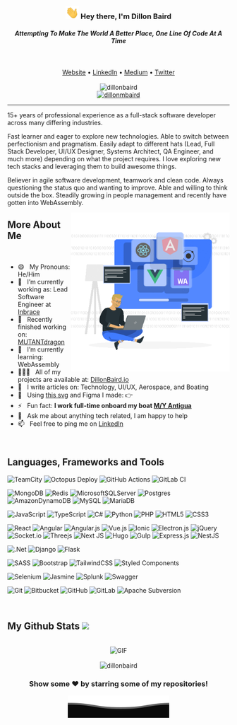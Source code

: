 <!-- <img alt="Dillon Baird" src="https://raw.githubusercontent.com/DillonBaird/DillonBaird/master/header.png"/> -->
<h3 align="center"><img src = "https://raw.githubusercontent.com/DillonBaird/DillonBaird/master/wave.gif" width = 30px> Hey there, I'm Dillon Baird</h3>
<h5 align="center">Attempting To Make The World A Better Place, One Line Of Code At A Time</h5><br/>

<p align="center">
  <a href="https://dillonbaird.io">Website</a> •
  <a href="https://linkedin.com/in/dillon-baird">LinkedIn</a> •
  <a href="https://medium.com/@dillonbaird">Medium</a> •
  <a href="https://twitter.com/dillonmbaird">Twitter</a>
  <br /><br/>
  <img src="https://komarev.com/ghpvc/?username=dillonbaird&label=Profile%20views&color=0e75b6&style=flat" alt="dillonbaird" />
  <br/>
  <a href="https://twitter.com/dillonmbaird" target="blank"><img src="https://img.shields.io/twitter/follow/dillonmbaird?logo=twitter&style=for-the-badge" alt="dillonmbaird" /></a>
</p>

<hr/>
<p>15+ years of professional experience as a full-stack software developer across many differing industries.</p>

<p>Fast learner and eager to explore new technologies. Able to switch between perfectionism and pragmatism. Easily adapt to different hats (Lead, Full Stack Developer, UI/UX Designer, Systems Architect, QA Engineer, and much more) depending on what the project requires. I love exploring new tech stacks and leveraging them to build awesome things. </p>

<p>Believer in agile software development, teamwork and clean code. Always questioning the status quo and wanting to improve. Able and willing to think outside the box. Steadily growing in people management and recently have gotten into WebAssembly.</p>

<img align="right" alt="GIF" src="https://raw.githubusercontent.com/DillonBaird/DillonBaird/master/Operating_system_rafiki_1.gif" width="360px"/>

<h2 align="left">More About Me</h2>

<br />

- 😄 &nbsp; My Pronouns: He/Him
- 🔭 &nbsp; I’m currently working as: Lead Software Engineer at [Inbrace](https://Inbrace.com)
- 🚀 &nbsp; Recently finished working on: [MUTANTdragon](https://MUTANTdragon.space)
- 🌱 &nbsp; I’m currently learning: WebAssembly
- 👨🏻‍💻 &nbsp; All of my projects are available at: [DillonBaird.io](https://DillonBaird.io)
- 📝 &nbsp; I write articles on: Technology, UI/UX, Aerospace, and Boating
- 🎨 &nbsp; Using [this svg](https://storyset.com/illustration/operating-system/rafiki) and Figma I made: 👉
- ⚡ &nbsp; Fun fact: **I work full-time onboard my boat [M/Y Antigua](https://motoryachtantigua.com)**
- 💬 &nbsp; Ask me about anything tech related, I am happy to help
- 📫 &nbsp; Feel free to ping me on [LinkedIn](https://www.linkedin.com/in/dillon-baird)
<br />
<h2 align="left">Languages, Frameworks and Tools</h2>
<p><img src="https://img.shields.io/badge/teamcity-000000.svg?style=for-the-badge&amp;logo=teamcity&amp;logoColor=white" alt="TeamCity">
  <img src="https://img.shields.io/badge/octopus%20deploy-0D80D8?style=for-the-badge&amp;logo=octopusdeploy&amp;logoColor=white" alt="Octopus Deploy">
  <img src="https://img.shields.io/badge/github%20actions-%232671E5.svg?style=for-the-badge&amp;logo=githubactions&amp;logoColor=white" alt="GitHub Actions">
  <img src="https://img.shields.io/badge/gitlab%20ci-%23181717.svg?style=for-the-badge&amp;logo=gitlab&amp;logoColor=white" alt="GitLab CI"></p>

<p><img src="https://img.shields.io/badge/MongoDB-%234ea94b.svg?style=for-the-badge&amp;logo=mongodb&amp;logoColor=white" alt="MongoDB">
  <img src="https://img.shields.io/badge/redis-%23DD0031.svg?style=for-the-badge&amp;logo=redis&amp;logoColor=white" alt="Redis">
  <img src="https://img.shields.io/badge/Microsoft%20SQL%20Sever-CC2927?style=for-the-badge&amp;logo=microsoft%20sql%20server&amp;logoColor=white" alt="MicrosoftSQLServer">
  <img src="https://img.shields.io/badge/postgres-%23316192.svg?style=for-the-badge&amp;logo=postgresql&amp;logoColor=white" alt="Postgres">
  <img src="https://img.shields.io/badge/Amazon%20DynamoDB-4053D6?style=for-the-badge&amp;logo=Amazon%20DynamoDB&amp;logoColor=white" alt="AmazonDynamoDB">
  <img src="https://img.shields.io/badge/mysql-%2300f.svg?style=for-the-badge&amp;logo=mysql&amp;logoColor=white" alt="MySQL">
  <img src="https://img.shields.io/badge/MariaDB-003545?style=for-the-badge&amp;logo=mariadb&amp;logoColor=white" alt="MariaDB"></p>

<p><img src="https://img.shields.io/badge/javascript-%23323330.svg?style=for-the-badge&amp;logo=javascript&amp;logoColor=%23F7DF1E" alt="JavaScript">
  <img src="https://img.shields.io/badge/typescript-%23007ACC.svg?style=for-the-badge&amp;logo=typescript&amp;logoColor=white" alt="TypeScript">
  <img src="https://img.shields.io/badge/c%23-%23239120.svg?style=for-the-badge&amp;logo=c-sharp&amp;logoColor=white" alt="C#">
  <img src="https://img.shields.io/badge/python-3670A0?style=for-the-badge&amp;logo=python&amp;logoColor=ffdd54" alt="Python">
  <img src="https://img.shields.io/badge/php-%23777BB4.svg?style=for-the-badge&amp;logo=php&amp;logoColor=white" alt="PHP">
  <img src="https://img.shields.io/badge/html5-%23E34F26.svg?style=for-the-badge&amp;logo=html5&amp;logoColor=white" alt="HTML5">
  <img src="https://img.shields.io/badge/css3-%231572B6.svg?style=for-the-badge&amp;logo=css3&amp;logoColor=white" alt="CSS3"></p>

<p><img src="https://img.shields.io/badge/react-%2320232a.svg?style=for-the-badge&amp;logo=react&amp;logoColor=%2361DAFB" alt="React">
  <img src="https://img.shields.io/badge/angular-%23DD0031.svg?style=for-the-badge&amp;logo=angular&amp;logoColor=white" alt="Angular">
  <img src="https://img.shields.io/badge/angular.js-%23E23237.svg?style=for-the-badge&amp;logo=angularjs&amp;logoColor=white" alt="Angular.js">
  <img src="https://img.shields.io/badge/vuejs-%2335495e.svg?style=for-the-badge&amp;logo=vuedotjs&amp;logoColor=%234FC08D" alt="Vue.js">
  <img src="https://img.shields.io/badge/Ionic-%233880FF.svg?style=for-the-badge&amp;logo=Ionic&amp;logoColor=white" alt="Ionic">
  <img src="https://img.shields.io/badge/Electron-191970?style=for-the-badge&amp;logo=Electron&amp;logoColor=white" alt="Electron.js">
  <img src="https://img.shields.io/badge/jquery-%230769AD.svg?style=for-the-badge&amp;logo=jquery&amp;logoColor=white" alt="jQuery">
  <img src="https://img.shields.io/badge/Socket.io-black?style=for-the-badge&amp;logo=socket.io&amp;badgeColor=010101" alt="Socket.io">
  <img src="https://img.shields.io/badge/threejs-black?style=for-the-badge&amp;logo=three.js&amp;logoColor=white" alt="Threejs">
  <img src="https://img.shields.io/badge/Next-black?style=for-the-badge&amp;logo=next.js&amp;logoColor=white" alt="Next JS">
  <img src="https://img.shields.io/badge/Hugo-black.svg?style=for-the-badge&amp;logo=Hugo" alt="Hugo">
  <img src="https://img.shields.io/badge/GULP-%23CF4647.svg?style=for-the-badge&amp;logo=gulp&amp;logoColor=white" alt="Gulp">
  <img src="https://img.shields.io/badge/express.js-%23404d59.svg?style=for-the-badge&amp;logo=express&amp;logoColor=%2361DAFB" alt="Express.js">
  <img src="https://img.shields.io/badge/nestjs-%23E0234E.svg?style=for-the-badge&amp;logo=nestjs&amp;logoColor=white" alt="NestJS"></p>

<p><img src="https://img.shields.io/badge/.NET-5C2D91?style=for-the-badge&amp;logo=.net&amp;logoColor=white" alt=".Net">
  <img src="https://img.shields.io/badge/django-%23092E20.svg?style=for-the-badge&amp;logo=django&amp;logoColor=white" alt="Django">
  <img src="https://img.shields.io/badge/flask-%23000.svg?style=for-the-badge&amp;logo=flask&amp;logoColor=white" alt="Flask"></p>

<p><img src="https://img.shields.io/badge/SASS-hotpink.svg?style=for-the-badge&amp;logo=SASS&amp;logoColor=white" alt="SASS">
  <img src="https://img.shields.io/badge/bootstrap-%23563D7C.svg?style=for-the-badge&amp;logo=bootstrap&amp;logoColor=white" alt="Bootstrap">
  <img src="https://img.shields.io/badge/tailwindcss-%2338B2AC.svg?style=for-the-badge&amp;logo=tailwind-css&amp;logoColor=white" alt="TailwindCSS">
  <img src="https://img.shields.io/badge/styled--components-DB7093?style=for-the-badge&amp;logo=styled-components&amp;logoColor=white" alt="Styled Components"></p>

<p><img src="https://img.shields.io/badge/-selenium-%43B02A?style=for-the-badge&amp;logo=selenium&amp;logoColor=white" alt="Selenium">
  <img src="https://img.shields.io/badge/jasmine-%238A4182.svg?style=for-the-badge&amp;logo=jasmine&amp;logoColor=white" alt="Jasmine">
  <img src="https://img.shields.io/badge/splunk-%23000000.svg?style=for-the-badge&amp;logo=splunk&amp;logoColor=white" alt="Splunk">
  <img src="https://img.shields.io/badge/-Swagger-%23Clojure?style=for-the-badge&amp;logo=swagger&amp;logoColor=white" alt="Swagger"></p>

<p><img src="https://img.shields.io/badge/git-%23F05033.svg?style=for-the-badge&amp;logo=git&amp;logoColor=white" alt="Git">
  <img src="https://img.shields.io/badge/bitbucket-%230047B3.svg?style=for-the-badge&amp;logo=bitbucket&amp;logoColor=white" alt="Bitbucket">
  <img src="https://img.shields.io/badge/github-%23121011.svg?style=for-the-badge&amp;logo=github&amp;logoColor=white" alt="GitHub">
  <img src="https://img.shields.io/badge/gitlab-%23181717.svg?style=for-the-badge&amp;logo=gitlab&amp;logoColor=white" alt="GitLab">
  <img src="https://img.shields.io/badge/subversion-%23809CC9.svg?style=for-the-badge&amp;logo=subversion&amp;logoColor=white" alt="Apache Subversion"></p>

<br/>
<h2>My Github Stats <img src = "https://i.pinimg.com/originals/65/c4/f4/65c4f452571be1261e9c623f7da488ac.gif" width = 35px> </h2>
<div align="center"><br/>

<img alt="GIF" src="https://media.giphy.com/media/3ohzdKvLT1DxFxhZAI/giphy.gif" />
<br/><br/>
<img src="https://github-readme-streak-stats.herokuapp.com/?user=dillonbaird&theme=dark" alt="dillonbaird" />

### Show some ❤️ by starring some of my repositories!

<img src="https://raw.githubusercontent.com/DillonBaird/DillonBaird/master/Bottom.svg" alt="Github Stats" />

</div>